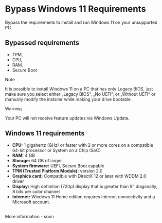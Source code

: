 # Bypass Windows 11 Requirements
Bypass the requirements to install and run Windows 11 on your unsupported PC

## Bypassed requirements
- TPM,
- CPU,
- RAM,
- Secure Boot 

> [!NOTE]
> It is possible to install Windows 11 on a PC that has only Legacy BIOS, just make sure you select either „Legacy BIOS“, „No UEFI“, or „Without UEFI“ or manually modify the installer while making your drive bootable.

> [!WARNING]
> Your PC will not receive feature updates via Windows Update.

## Windows 11 requirements
- **CPU:** 1 gigahertz (GHz) or faster with 2 or more cores on a compatible 64-bit processor or System on a Chip (SoC)
- **RAM:** 4 GB
- **Storage:** 64 GB of larger
- **System firmware:** UEFI, Secure Boot capable
- **TPM (Trusted Platform Module):** version 2.0
- **Graphics card:** Compatible with DirectX 12 or later with WDDM 2.0 driver
- **Display:** High definition (720p) display that is greater than 9” diagonally, 8 bits per color channel
- **Internet:** Windows 11 Home edition requires internet connectivity and a Microsoft account.

<br>
More information - soon

<br>